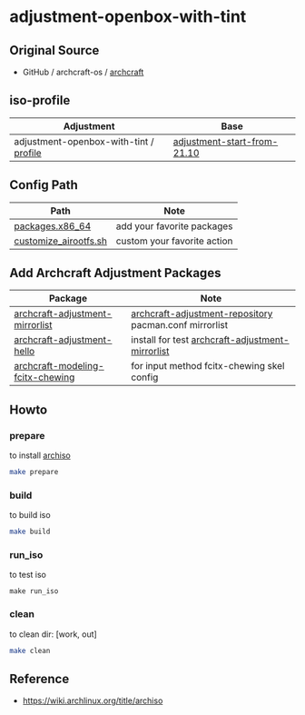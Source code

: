 
# adjustment-openbox-with-tint


## Original Source

*  GitHub / archcraft-os / [archcraft](https://github.com/archcraft-os/archcraft)


## iso-profile

| Adjustment | Base |
| --- | --- |
| adjustment-openbox-with-tint / [profile](profile) | [adjustment-start-from-21.10](https://github.com/samwhelp/archcraft-iso-profile-openbox/tree/main/iso-profile/adjustment-start-from-21.10) |


## Config Path

| Path | Note |
| --- | --- |
| [packages.x86_64](profile/packages.x86_64) | add your favorite packages |
| [customize_airootfs.sh](profile/airootfs/root/customize_airootfs.sh) | custom your favorite action |


## Add Archcraft Adjustment Packages

| Package | Note |
| --- | --- |
| [archcraft-adjustment-mirrorlist](https://github.com/samwhelp/archcraft-adjustment-package/tree/main/base/archcraft-adjustment-mirrorlist) | [archcraft-adjustment-repository](https://github.com/samwhelp/archcraft-adjustment-repository) pacman.conf mirrorlist |
| [archcraft-adjustment-hello](https://github.com/samwhelp/archcraft-adjustment-package/tree/main/demo/archcraft-adjustment-hello) | install for test [archcraft-adjustment-mirrorlist](https://github.com/samwhelp/archcraft-adjustment-package/tree/main/base/archcraft-adjustment-mirrorlist) |
| [archcraft-modeling-fcitx-chewing](https://github.com/samwhelp/archcraft-adjustment-package/tree/main/core/im/archcraft-modeling-fcitx-chewing) | for input method fcitx-chewing skel config |



## Howto

### prepare

to install [archiso](https://archlinux.org/packages/extra/any/archiso/)

``` sh
make prepare
```


### build

to build iso

``` sh
make build
```


### run_iso

to test iso

```
make run_iso
```

### clean

to clean dir: [work, out]

``` sh
make clean
```


## Reference

* https://wiki.archlinux.org/title/archiso
